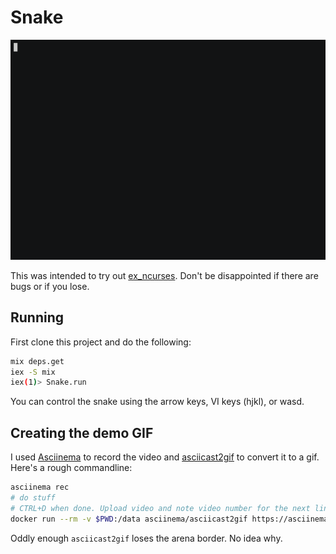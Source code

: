 # Snake

[![asciicast](assets/demo.gif)](https://asciinema.org/a/174483)

This was intended to try out
[ex_ncurses](https://github.com/jfreeze/ex_ncurses). Don't be disappointed if
there are bugs or if you lose.

## Running

First clone this project and do the following:

```sh
mix deps.get
iex -S mix
iex(1)> Snake.run
```

You can control the snake using the arrow keys, VI keys (hjkl), or wasd.

## Creating the demo GIF

I used [Asciinema](https://asciinema.org) to record the video and
[asciicast2gif](https://github.com/asciinema/asciicast2gif) to convert it to a
gif. Here's a rough commandline:

```sh
asciinema rec
# do stuff
# CTRL+D when done. Upload video and note video number for the next line.
docker run --rm -v $PWD:/data asciinema/asciicast2gif https://asciinema.org/a/174483.json assets/demo.gif
```

Oddly enough `asciicast2gif` loses the arena border. No idea why.
